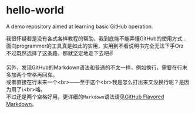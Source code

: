 # hello-world
A demo repository aimed at learning basic GitHub operation.

我很怀疑若是没有各式各样教程的帮助，我到底能不能弄懂GitHub的使用方式…  
面向programmer的工具真是如此的实用，实用到不看说明书完全无法下手Orz  
不过既然选择了这条路，那就坚定地走下去吧✌️

另外，发现GitHub的Markdown语法和普通的不太一样，例如换行，需要在行末多加两个空格再回车。<br>或者直接在行末来一个\<br>——至于这个\<br>我是怎么打出来又没换行呢？是因为用了\\\<br>咯。  
不过还是两个空格好用。更详细的`Markdown`语法请见[GitHub Flavored Markdown](https://help.github.com/articles/github-flavored-markdown/)。
